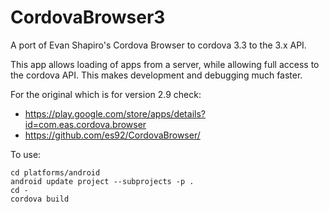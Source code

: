CordovaBrowser3
===============

A port of Evan Shapiro's Cordova Browser to cordova 3.3 to the 3.x API. 

This app allows loading of apps from a server, while allowing full access to the
cordova API. This makes development and debugging much faster. 

For the original which is for version 2.9 check:

- https://play.google.com/store/apps/details?id=com.eas.cordova.browser
- https://github.com/es92/CordovaBrowser/

To use:

    cd platforms/android
    android update project --subprojects -p .
    cd -
    cordova build

    
